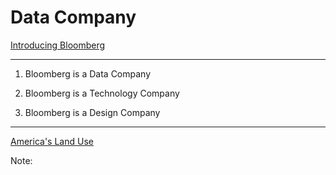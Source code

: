 # Data Company

[Introducing Bloomberg](https://www.bloomberg.com/company/?utm_source=bloomberg-menu&utm_medium=terminal)

---

1. Bloomberg is a Data Company

2. Bloomberg is a Technology Company

3. Bloomberg is a Design Company

---

[America's Land Use](https://www.bloomberg.com/graphics/2018-us-land-use/)


Note: